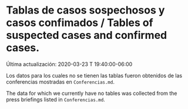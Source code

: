 # Tablas de casos sospechosos y casos confimados / Tables of suspected cases and confirmed cases.

Última actualización: 2020-03-23 T 19:40:00-06:00

Los datos para los cuales no se tienen las tablas fueron obtenidos de las conferencias mostradas en ```Conferencias.md```.

The data for which we currently have no tables was collected from the press briefings listed in ```Conferencias.md```.
